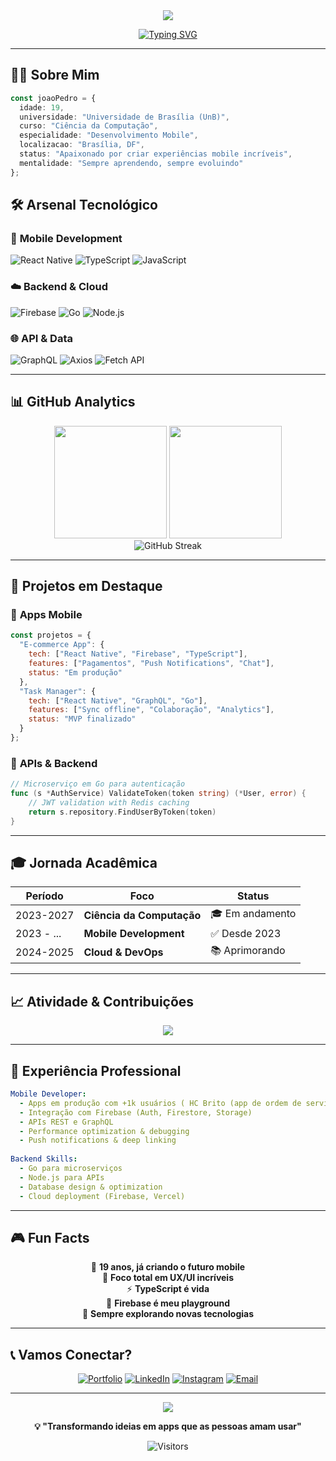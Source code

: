 <div align="center">
  <img src="https://capsule-render.vercel.app/api?type=waving&color=gradient&customColorList=12,20,30&height=200&section=header&text=Mobile%20Developer&fontSize=40&fontColor=fff&animation=twinkling"/>
</div>

<div align="center">
  
  [![Typing SVG](https://readme-typing-svg.herokuapp.com/?color=6366f1&size=24&center=true&vCenter=true&width=600&height=60&lines=🎓+Ciência+da+Computação+-+UnB;📱+React+Native+Developer;🔥+Firebase+%26+API+Specialist;⚡+TypeScript+%26+Go+Enthusiast)](https://git.io/typing-svg)
  
</div>

---

## 👨‍💻 Sobre Mim

```typescript
const joaoPedro = {
  idade: 19,
  universidade: "Universidade de Brasília (UnB)",
  curso: "Ciência da Computação",
  especialidade: "Desenvolvimento Mobile",
  localizacao: "Brasília, DF",
  status: "Apaixonado por criar experiências mobile incríveis",
  mentalidade: "Sempre aprendendo, sempre evoluindo"
};
```

## 🛠️ Arsenal Tecnológico

### 📱 **Mobile Development**
![React Native](https://img.shields.io/badge/React_Native-20232A?style=for-the-badge&logo=react&logoColor=61DAFB)
![TypeScript](https://img.shields.io/badge/TypeScript-007ACC?style=for-the-badge&logo=typescript&logoColor=white)
![JavaScript](https://img.shields.io/badge/JavaScript-F7DF1E?style=for-the-badge&logo=javascript&logoColor=black)

### ☁️ **Backend & Cloud**
![Firebase](https://img.shields.io/badge/Firebase-FFCA28?style=for-the-badge&logo=firebase&logoColor=black)
![Go](https://img.shields.io/badge/Go-00ADD8?style=for-the-badge&logo=go&logoColor=white)
![Node.js](https://img.shields.io/badge/Node.js-43853D?style=for-the-badge&logo=node.js&logoColor=white)

### 🌐 **API & Data**
![GraphQL](https://img.shields.io/badge/GraphQL-E10098?style=for-the-badge&logo=graphql&logoColor=white)
![Axios](https://img.shields.io/badge/Axios-5A29E4?style=for-the-badge&logo=axios&logoColor=white)
![Fetch API](https://img.shields.io/badge/Fetch_API-FF6B6B?style=for-the-badge&logo=javascript&logoColor=white)

---

## 📊 GitHub Analytics

<div align="center">
  <img height="180em" src="https://github-readme-stats.vercel.app/api?username=joaozzin-dev&show_icons=true&theme=tokyonight&include_all_commits=true&count_private=true"/>
  <img height="180em" src="https://github-readme-stats.vercel.app/api/top-langs/?username=joaozzin-dev&layout=compact&langs_count=7&theme=tokyonight"/>
</div>

<div align="center">
  <img src="https://github-readme-streak-stats.herokuapp.com/?user=joaozzin-dev&theme=tokyonight" alt="GitHub Streak"/>
</div>

---

## 🎯 Projetos em Destaque

### 📱 **Apps Mobile**
```javascript
const projetos = {
  "E-commerce App": {
    tech: ["React Native", "Firebase", "TypeScript"],
    features: ["Pagamentos", "Push Notifications", "Chat"],
    status: "Em produção"
  },
  "Task Manager": {
    tech: ["React Native", "GraphQL", "Go"],
    features: ["Sync offline", "Colaboração", "Analytics"],
    status: "MVP finalizado"
  }
};
```

### 🚀 **APIs & Backend**
```go
// Microserviço em Go para autenticação
func (s *AuthService) ValidateToken(token string) (*User, error) {
    // JWT validation with Redis caching
    return s.repository.FindUserByToken(token)
}
```

---

## 🎓 Jornada Acadêmica

<div align="center">

| **Período** | **Foco** | **Status** |
|-------------|----------|-----------|
| 2023-2027   | **Ciência da Computação** | 🎓 Em andamento |
| 2023 - ...        | **Mobile Development** | ✅ Desde 2023 |
| 2024-2025   | **Cloud & DevOps** | 📚 Aprimorando |

</div>

---

## 📈 Atividade & Contribuições

<div align="center">
  <img src="https://github-readme-activity-graph.vercel.app/graph?username=joaozzin-dev&theme=tokyo-night&bg_color=1a1b27&color=38bdae&line=70a5fd&point=bf91f3&area=true&hide_border=true"/>
</div>

---

## 💼 Experiência Professional

```yaml
Mobile Developer:
  - Apps em produção com +1k usuários ( HC Brito (app de ordem de serviço))
  - Integração com Firebase (Auth, Firestore, Storage)
  - APIs REST e GraphQL
  - Performance optimization & debugging
  - Push notifications & deep linking
  
Backend Skills:
  - Go para microserviços
  - Node.js para APIs
  - Database design & optimization
  - Cloud deployment (Firebase, Vercel)
```

---

## 🎮 Fun Facts

<div align="center">

🌟 **19 anos, já criando o futuro mobile**  
🎯 **Foco total em UX/UI incríveis**  
⚡ **TypeScript é vida**  
🚀 **Firebase é meu playground**  
🧠 **Sempre explorando novas tecnologias**

</div>

---

## 📞 Vamos Conectar?

<div align="center">

[![Portfolio](https://img.shields.io/badge/Portfolio-FF5722?style=for-the-badge&logo=todoist&logoColor=white)](https://joaozzin-dev.github.io/professional-portfolio/)
[![LinkedIn](https://img.shields.io/badge/LinkedIn-0077B5?style=for-the-badge&logo=linkedin&logoColor=white)](https://www.linkedin.com/in/jo%C3%A3o-pedro-8a440627a)
[![Instagram](https://img.shields.io/badge/Instagram-E4405F?style=for-the-badge&logo=instagram&logoColor=white)](https://www.instagram.com/joao_pedro2917)
[![Email](https://img.shields.io/badge/Email-D14836?style=for-the-badge&logo=gmail&logoColor=white)](mailto:seu.email@gmail.com)

</div>

---

<div align="center">
  <img src="https://capsule-render.vercel.app/api?type=waving&color=gradient&customColorList=12,20,30&height=120&section=footer"/>
</div>

<div align="center">
  
  **💡 "Transformando ideias em apps que as pessoas amam usar"**
  
  ![Visitors](https://visitor-badge.laobi.icu/badge?page_id=joaozzin-dev.joaozzin-dev)
  
</div>

